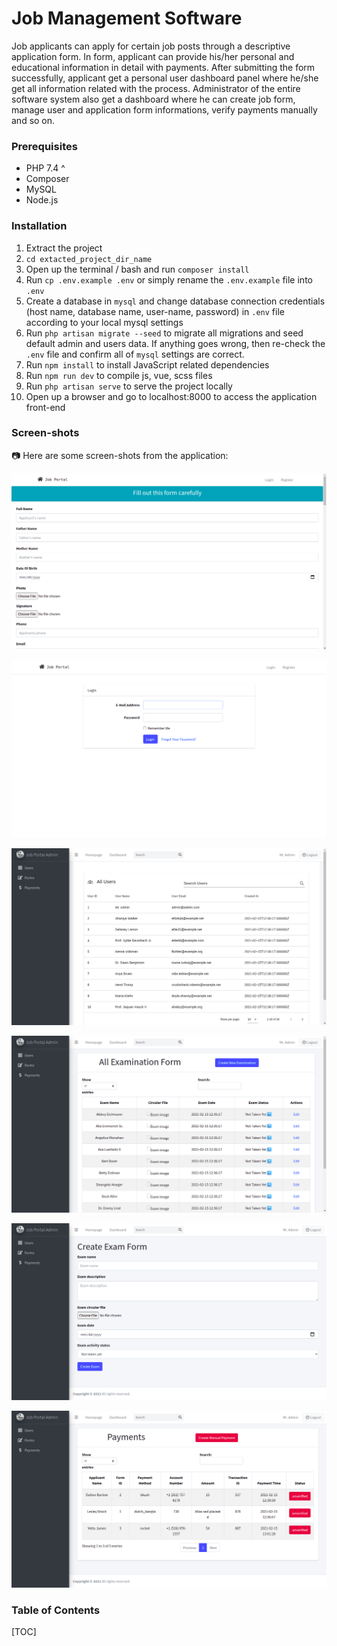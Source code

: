 # Job Management Software

Job applicants can apply for certain job posts through a descriptive application form. In form, applicant can provide his/her personal and educational information in detail with payments. After submitting the form successfully, applicant get a personal user dashboard panel where he/she get all information related with the process. Administrator of the entire software system also get a dashboard where he can create job form, manage user and application form informations, verify payments manually and so on.

### **Prerequisites**

-   PHP 7.4 ^
-   Composer
-   MySQL
-   Node.js

### **Installation**

1. Extract the project
2. `cd extacted_project_dir_name`
3. Open up the terminal / bash and run `composer install`
4. Run `cp .env.example .env` or simply rename the `.env.example` file into `.env` 
5. Create a database in `mysql` and change database connection credentials (host name, database name, user-name, password) in `.env` file according to your local mysql settings
6. Run `php artisan migrate --seed` to migrate all migrations and seed default admin and users data. If anything goes wrong, then re-check the `.env` file and confirm all of `mysql` settings are correct.
7. Run `npm install` to install JavaScript related dependencies
8. Run `npm run dev` to compile js, vue, scss files
9. Run `php artisan serve` to serve the project locally
10. Open up a browser and go to localhost:8000 to access the application front-end

### Screen-shots

📷 Here are some screen-shots from the application:

![](images/Screenshot%20from%202021-02-18%2012-22-37.png)

![](images/Screenshot%20from%202021-02-18%2012-22-41.png)

![](images/Screenshot%20from%202021-02-18%2012-23-05.png)

![](images/Screenshot%20from%202021-02-18%2012-23-10.png)

![](images/Screenshot%20from%202021-02-18%2012-23-14.png)

![](images/Screenshot%20from%202021-02-18%2012-23-18.png)



### Table of Contents

[TOC]
